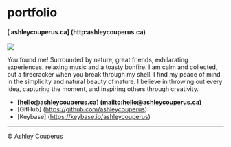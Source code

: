 # portfolio

#### [ ashleycouperus.ca] (http:ashleycouperus.ca)

![](photo.jpg)

You found me! Surrounded by nature, great friends, exhilarating experiences, relaxing music and a toasty bonfire. I am calm and collected, but a firecracker when you break through my shell. I find my peace of mind in the simplicity and natural beauty of nature. I believe in throwing out every idea, capturing the moment, and inspiring others through creativity.

- **[hello@ashleycouperus.ca] (mailto:hello@ashleycouperus.ca)**
- [GitHub] (https://github.com/ashleycouperus)
- [Keybase] (https://keybase.io/ashleycouperus)

---

© Ashley Couperus
